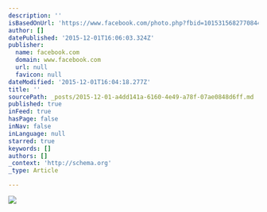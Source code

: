```yaml
---
description: ''
isBasedOnUrl: 'https://www.facebook.com/photo.php?fbid=10153156827708445&set=t.35800143&type=3&theater'
author: []
datePublished: '2015-12-01T16:06:03.324Z'
publisher:
  name: facebook.com
  domain: www.facebook.com
  url: null
  favicon: null
dateModified: '2015-12-01T16:04:18.277Z'
title: ''
sourcePath: _posts/2015-12-01-a4dd141a-6160-4e49-a78f-07ae0848d6ff.md
published: true
inFeed: true
hasPage: false
inNav: false
inLanguage: null
starred: true
keywords: []
authors: []
_context: 'http://schema.org'
_type: Article

---
```

![](https://scontent-frt3-1.xx.fbcdn.net/hphotos-xla1/v/t1.0-9/10612753_10153156827708445_2636588123928807655_n.jpg?oh=27979d60eb4e1082dc2fa3dd69feb787&oe=56F9D6ED)